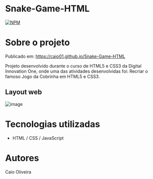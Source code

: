 # Snake-Game-HTML
[![NPM](https://img.shields.io/npm/l/react)](https://github.com/caio01/snake-game-HTML/blob/master/LICENSE)

# Sobre o projeto
Publicado em: https://caio01.github.io/Snake-Game-HTML

Projeto desenvolvido durante o curso de HTML5 e CSS3 da Digital Innovation One, onde uma das atividades desenvolvidas foi: Recriar o famoso Jogo da Cobrinha em HTML5 e CSS3.

## Layout web
![image](https://user-images.githubusercontent.com/49879702/207471646-f4b678aa-8d65-49dc-a2ba-2b8bf1c3b681.png)

# Tecnologias utilizadas
- HTML / CSS / JavaScript

# Autores

Caio Oliveira
